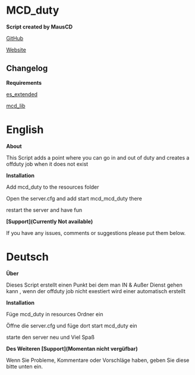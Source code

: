 # MCD_duty

**Script created by MausCD**

[GitHub](https://github.com/MausCD/mcd_duty/releases)

[Website](http://fivem.mauscd.de)

**Changelog**
--

 **Requirements**
 
 [es_extended](https://github.com/esx-framework/es_extended)
 
 [mcd_lib](https://github.com/MausCD/mcd_lib/releases)

# English

**About**

This Script adds a point where you can go in and out of duty and creates a offduty job when it does not exist
 

 **Installation**

Add mcd_duty to the resources folder

Open the server.cfg and add start mcd_mcd_duty there

restart the server and have fun

**[Support](Currently Not available)**

If you have any issues, comments or suggestions please put them below.


# Deutsch

**Über**

Dieses Script erstellt einen Punkt bei dem man IN & Außer Dienst gehen kann , wenn der offduty job nicht exestiert wird einer automatisch erstellt

**Installation**

Füge mcd_duty in resources Ordner ein

Öffne die server.cfg und füge dort start mcd_duty ein

starte den server neu und Viel Spaß

**Des Weiteren [Support](Momentan nicht vergüfbar)**

Wenn Sie Probleme, Kommentare oder Vorschläge haben, geben Sie diese bitte unten ein.


